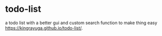 # todo-list
a todo list with a better gui and custom search function to make thing easy
https://kingrayuga.github.io/todo-list/.
